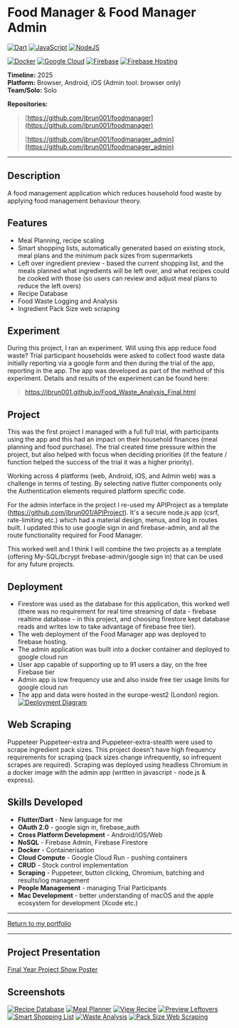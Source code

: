 # Food Manager & Food Manager Admin
[![Dart](https://img.shields.io/badge/Dart-%230175C2.svg?logo=dart&logoColor=white)](#) [![JavaScript](https://img.shields.io/badge/JavaScript-F7DF1E?logo=javascript&logoColor=000)](#) [![NodeJS](https://img.shields.io/badge/Node.js-6DA55F?logo=node.js&logoColor=white)](#)

[![Docker](https://img.shields.io/badge/Docker-2496ED?logo=docker&logoColor=fff)](#) [![Google Cloud](https://img.shields.io/badge/Google%20Cloud-%234285F4.svg?logo=google-cloud&logoColor=white)](#) [![Firebase](https://img.shields.io/badge/Firebase-039BE5?logo=Firebase&logoColor=white)](#) [![Firebase Hosting](https://img.shields.io/badge/Firebase%20Hosting-039BE5?logo=Firebase&logoColor=white)](#)

**Timeline:** 2025  
**Platform:** Browser, Android, iOS (Admin tool: browser only)  
**Team/Solo:** Solo

**Repositories:** 
> [https://github.com/jbrun001/foodmanager](https://github.com/jbrun001/foodmanager)
> 
> [https://github.com/jbrun001/foodmanager_admin](https://github.com/jbrun001/foodmanager_admin)

---

## Description
A food management application which reduces household food waste by applying food management behaviour theory.

## Features
- Meal Planning, recipe scaling
- Smart shopping lists, automatically generated based on existing stock, meal plans and the minimum pack sizes from supermarkets  
- Left over ingredient preview - based the current shopping list, and the meals planned what ingredients will be left over, and what recipes could be cooked with those (so users can review and adjust meal plans to reduce the left overs)
- Recipe Database
- Food Waste Logging and Analysis
- Ingredient Pack Size web scraping

## Experiment
During this project, I ran an experiment. Will using this app reduce food waste? Trial participant households were asked to collect food waste data initially reporting via a google form and then during the trial of the app, reporting in the app. The app was developed as part of the method of this experiment.
Details and results of the experiment can be found here:

> https://jbrun001.github.io/Food_Waste_Analysis_Final.html

## Project
This was the first project I managed with a full full trial, with participants using the app and this had an impact on their household finances (meal planning and food purchase). The trial created time pressure within the project, but also helped with focus when deciding priorities (if the feature / function helped the success of the trial it was a higher priority).

Working across 4 platforms (web, Android, iOS, and Admin web) was a challenge in terms of testing. By selecting native flutter components only the Authentication elements required platform specific code.

For the admin interface in the project I re-used my APIProject as a template (https://github.com/jbrun001/APIProject). It's a secure node.js app (csrf, rate-limiting etc.) which had a material design, menus, and log in routes built. I updated this to use google sign in and firebase-admin, and all the route functionality required for Food Manager. 

This worked well and I think I will combine the two projects as a template (offering My-SQL/bcrypt firebase-admin/google sign in) that can be used for any future projects.


## Deployment
- Firestore was used as the database for this application, this worked well (there was no requirement for real time streaming of data - firebase realtime database - in this project, and choosing firestore kept database reads and writes low to take advantage of firebase free tier).
- The web deployment of the Food Manager app was deployed to firebase hosting.
- The admin application was built into a docker container and deployed to google cloud run
- User app capable of supporting up to 91 users a day, on the free Firebase tier
- Admin app is low frequency use and also inside free tier usage limits for google cloud run
- The app and data were hosted in the europe-west2 (London) region.
[![Deployment Diagram](https://jbrun001.github.io/media/projects/fm-deployment.png)](#)



## Web Scraping
Puppeteer Puppeteer-extra and Puppeteer-extra-stealth were used to scrape ingredient pack sizes. This project doesn't have high frequency requirements for scraping (pack sizes change infrequently, so infrequent scrapes are required). Scraping was deployed using headless Chromium in a docker image with the admin app (written in javascript - node.js & express).

## Skills Developed
- **Flutter/Dart** - New language for me
- **OAuth 2.0** - google sign in, firebase_auth
- **Cross Platform Development** - Android/iOS/Web
- **NoSQL** - Firebase Admin, Firebase Firestore  
- **Docker** - Containerisation
- **Cloud Compute** - Google Cloud Run - pushing containers
- **CRUD** - Stock control implementation
- **Scraping** - Puppeteer, button clicking, Chromium, batching and results/log management
- **People Management** - managing Trial Participants
- **Mac Development** - better understanding of macOS and the apple ecosystem for development (Xcode etc.)

---
[Return to my portfolio](https://jbrun001.github.io/allprojects.html)

---

## Project Presentation
[Final Year Project Show Poster](https://jbrun001.github.io/media/projects/foodmanager-poster.pdf)

## Screenshots
[![Recipe Database](https://jbrun001.github.io/media/projects/fm-recipeselect.png)](#)
[![Meal Planner](https://jbrun001.github.io/media/projects/fm-planner.png)](#)
[![View Recipe](https://jbrun001.github.io/media/projects/fm-recipeview.png)](#)
[![Preview Leftovers](https://jbrun001.github.io/media/projects/fm-preview.png)](#)
[![Smart Shopping List](https://jbrun001.github.io/media/projects/fm-smartlist.png)](#)
[![Waste Analysis](https://jbrun001.github.io/media/projects/fm-analysis.png)](#)
[![Pack Size Web Scraping](https://jbrun001.github.io/media/projects/fm-admin-scraping.png)](#)